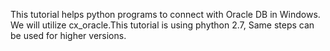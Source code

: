 This tutorial helps  python programs to connect with Oracle DB in Windows. We will utilize cx_oracle.This tutorial is using phython 2.7, Same steps can be used for higher versions.





 
 